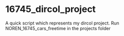 # 16745_dircol_project
A quick script which represents my dircol project. Run NOREN_16745_cars_freetime in the projects folder
